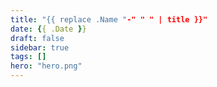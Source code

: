 ```yaml
---
title: "{{ replace .Name "-" " " | title }}"
date: {{ .Date }}
draft: false
sidebar: true
tags: []
hero: "hero.png"
---
```


